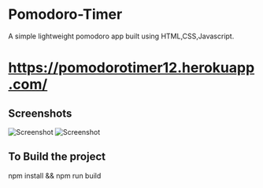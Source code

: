 # Pomodoro-Timer
A simple lightweight pomodoro app built using HTML,CSS,Javascript. 

# https://pomodorotimer12.herokuapp.com/

## Screenshots
![Screenshot](https://i.imgur.com/JFC4W12.png)
![Screenshot](https://i.imgur.com/qVCdLNM.png)

## To Build the project
npm install && npm run build




